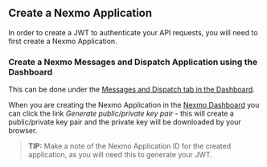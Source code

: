 ## Create a Nexmo Application

In order to create a JWT to authenticate your API requests, you will need to first create a Nexmo Application.

### Create a Nexmo Messages and Dispatch Application using the Dashboard

This can be done under the [Messages and Dispatch tab in the Dashboard](https://dashboard.nexmo.com/messages/create-application).

When you are creating the Nexmo Application in the [Nexmo Dashboard](https://dashboard.nexmo.com/messages/create-application) you can click the link _Generate public/private key pair_ - this will create a public/private key pair and the private key will be downloaded by your browser.

> **TIP:** Make a note of the Nexmo Application ID for the created application, as you will need this to generate your JWT.
